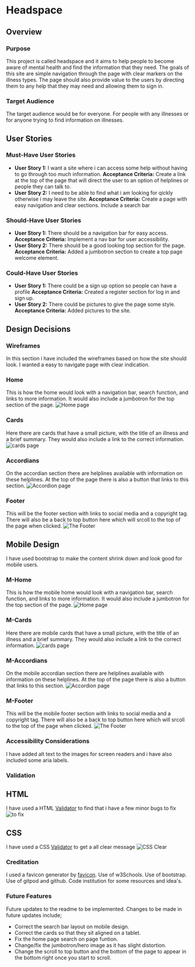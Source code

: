 # Headspace

## Overview

### Purpose
This project is called headspace and it aims to help people to become aware of mental health and find the information that they need.
The goals of this site are simple navigation through the page with clear markers on the illness types. The page should also provide value to
the users by directing them to any help that they may need and allowing them to sign in.

### Target Audience
The target audience would be for everyone. For people with any illnesses or for anyone trying to find information on illnesses.  


## User Stories

### Must-Have User Stories
- **User Story 1:** I want a site where i can access some help without having to go through too much information. 
  **Acceptance Criteria:** Create a link at the top of the page that will direct the user to an option of helplines or people they can talk to.
- **User Story 2:** I need to be able to find what i am looking for qickly otherwise i may leave the site. 
  **Acceptance Criteria:** Create a page with easy navigation and clear sections. Include a search bar
 

### Should-Have User Stories
- **User Story 1:** There should be a navigation bar for easy access.  
  **Acceptance Criteria:** Implement a nav bar for user accessibility.
- **User Story 2:** There should be a good looking top section for the page.
  **Acceptance Criteria:** Added a jumbotron section to create a top page welcome element.


### Could-Have User Stories
- **User Story 1:** There could be a sign up option so people can have a profile
  **Acceptance Criteria:** Created a register section for log in and sign up.
- **User Story 2:** There could be pictures to give the page some style.  
  **Acceptance Criteria:** Added pictures to the site.

## Design Decisions

### Wireframes
In this section i have included the wireframes based on how the site should look. I wanted a easy to navigate page with clear indication.

### Home
This is how the home would look with a navigation bar, search function, and links to more information. It would also include a jumbotron for
the top section of the page.
![Home page](/documentation/home.png)

### Cards
Here there are cards that have a small picture, with the title of an illness and a brief summary. They would also include a link to the correct
information.
![cards page](/documentation/cards.png)

### Accordians
On the accordian section there are helplines available with information on these helplines. At the top of the page there is also
a button that links to this section.
![Accordion page](/documentation/accordion.png)

### Footer
This will be the footer section with links to social media and a copyright tag. There will also be a back to top button here which will
srcoll to the top of the page when clicked.
![The Footer](/documentation/footer.png)

## Mobile Design
I have used bootstrap to make the content shrink down and look good for mobile users.

### M-Home
This is how the mobile home would look with a navigation bar, search function, and links to more information. It would also include a jumbotron for
the top section of the page.
![Home page](/documentation/m-home.png)

### M-Cards
Here there are mobile cards that have a small picture, with the title of an illness and a brief summary. They would also include a link to the correct
information.
![cards page](/documentation/m-cards.png)

### M-Accordians
On the mobile accordian section there are helplines available with information on these helplines. At the top of the page there is also
a button that links to this section.
![Accordion page](/documentation/m-accordion.png)

### M-Footer
This will be the mobile footer section with links to social media and a copyright tag. There will also be a back to top button here which will
srcoll to the top of the page when clicked.
![The Footer](/documentation/m-footer.png)

### Accessibility Considerations
I have added alt text to the images for screen readers and i have also included some aria labels.


### Validation

## HTML
I have used a HTML [Validator](https://validator.w3.org/) to find that i have a few minor bugs to fix
![to fix](/documentation/html-check.png)

## CSS
I have used a CSS [Validator](https://jigsaw.w3.org/) to get a all clear message
![CSS Clear](/documentation/css-check.png)

### Creditation
I used a favicon generator by [favicon](https://favicon.io/favicon-generator/).
Use of w3Schools.
Use of bootstrap.
Use of gitpod and github.
Code institution for some resources and idea's.


### Future Features
 Future updates to the readme to be implemented.
 Changes to be made in future updates include;
- Correct the search bar layout on mobile design.
- Correct the cards so that they sit aligned on a tablet.
- Fix the home page search on page funtion.
- Change/fix the jumbotron/hero image as it has slight distortion.
- Change the scroll to top button and the bottom of the page to appear in the bottom 
 right once you start to scroll.
